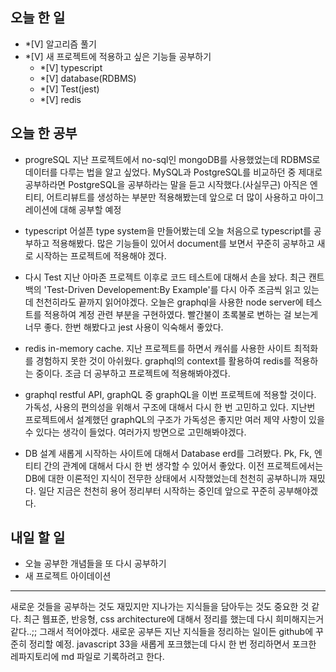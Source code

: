 ## 오늘 한 일

- *[V] 알고리즘 풀기
- *[V] 새 프로젝트에 적용하고 싶은 기능들 공부하기
  - *[V] typescript
  - *[V] database(RDBMS)
  - *[V] Test(jest)
  - *[V] redis

## 오늘 한 공부

- progreSQL
  지난 프로젝트에서 no-sql인 mongoDB를 사용했었는데 RDBMS로 데이터를 다루는 법을 알고 싶었다. 
  MySQL과 PostgreSQL를 비교하던 중 제대로 공부하라면 PostgreSQL을 공부하라는 말을 듣고 시작했다.(사실무근)
  아직은 엔티티, 어트리뷰트를 생성하는 부분만 적용해봤는데 앞으로 더 많이 사용하고 마이그레이션에 대해 공부할 예정

- typescript
  어설픈 type system을 만들어봤는데 오늘 처음으로 typescript를 공부하고 적용해봤다. 
  많은 기능들이 있어서 document를 보면서 꾸준히 공부하고 새로 시작하는 프로젝트에 적용해야 겠다.
  
- 다시 Test
  지난 아마존 프로젝트 이후로 코드 테스트에 대해서 손을 놨다. 
  최근 캔트백의 'Test-Driven Developement:By Example'를 다시 아주 조금씩 읽고 있는데 천천히라도 끝까지 읽어야겠다.
  오늘은 graphql을 사용한 node server에 테스트를 적용하여 계정 관련 부분을 구현하였다.
  빨간불이 초록불로 변하는 걸 보는게 너무 좋다. 
  한번 해봤다고 jest 사용이 익숙해서 좋았다.
  
- redis
  in-memory cache.
  지난 프로젝트를 하면서 캐쉬를 사용한 사이트 최적화를 경험하지 못한 것이 아쉬웠다.
  graphql의 context를 활용하여 redis를 적용하는 중이다.
  조금 더 공부하고 프로젝트에 적용해봐야겠다.
  
- graphql
  restful API, graphQL 중 graphQL을 이번 프로젝트에 적용할 것이다.
  가독성, 사용의 편의성을 위해서 구조에 대해서 다시 한 번 고민하고 있다. 
  지난번 프로젝트에서 설계했던 graphQL의 구조가 가독성은 좋지만 여러 제약 사항이 있을 수 있다는 생각이 들었다. 
  여러가지 방면으로 고민해봐야겠다.
  
- DB 설계
  새롭게 시작하는 사이트에 대해서 Database erd를 그려봤다. 
  Pk, Fk, 엔티티 간의 관계에 대해서 다시 한 번 생각할 수 있어서 좋았다.
  이전 프로젝트에서는 DB에 대한 이론적인 지식이 전무한 상태에서 시작했었는데 천천히 공부하니까 재밌다.
  일단 지금은 천천히 용어 정리부터 시작하는 중인데 앞으로 꾸준히 공부해야겠다.
  
## 내일 할 일

- 오늘 공부한 개념들을 또 다시 공부하기
- 새 프로젝트 아이데이션


---------


새로운 것들을 공부하는 것도 재밌지만 지나가는 지식들을 담아두는 것도 중요한 것 같다.
최근 웹표준, 반응형, css architecture에 대해서 정리를 했는데 다시 희미해지는거 같다..;;
그래서 적어야겠다.
새로운 공부든 지난 지식들을 정리하는 일이든 github에 꾸준히 정리할 예정.
javascript 33을 새롭게 포크했는데 다시 한 번 정리하면서 포크한 레파지토리에 md 파일로 기록하려고 한다.

  
